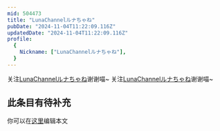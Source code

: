```yaml
---
mid: 504473
title: "LunaChannelルナちゃね"
pubDate: "2024-11-04T11:22:09.116Z"
updatedDate: "2024-11-04T11:22:09.116Z"
profile:
  {
    Nickname: ["LunaChannelルナちゃね"],
  }
---
```


关注[LunaChannelルナちゃね](https://space.bilibili.com/504473)谢谢喵~ 关注[LunaChannelルナちゃね](https://space.bilibili.com/504473)谢谢喵~

## 此条目有待补充
你可以在[这里](https://github.com/Yuhanawa/VTuber.ICU-Content/edit/master/v/LunaChannelルナちゃね/index.md)编辑本文
